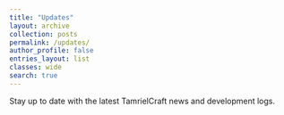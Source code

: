 ```yaml
---
title: "Updates"
layout: archive
collection: posts
permalink: /updates/
author_profile: false
entries_layout: list
classes: wide
search: true
---
```


Stay up to date with the latest TamrielCraft news and development logs.
